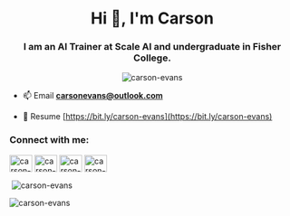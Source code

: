 <h1 align="center">Hi 👋, I'm Carson</h1>
<h3 align="center">I am an AI Trainer at Scale AI and undergraduate in Fisher College.</h3>

<p align="center"> <img src="https://komarev.com/ghpvc/?username=carson-evans&label=Profile%20views&color=0e75b6&style=flat" alt="carson-evans" /> </p>

- 📫 Email **carsonevans@outlook.com**

- 📄 Resume [https://bit.ly/carson-evans](https://bit.ly/carson-evans)

<h3 align="left">Connect with me:</h3>
<p align="left">
<a href="https://codepen.io/carson-evans" target="blank"><img align="center" src="https://raw.githubusercontent.com/rahuldkjain/github-profile-readme-generator/master/src/images/icons/Social/codepen.svg" alt="carson-evans" height="30" width="40" /></a>
<a href="https://linkedin.com/in/carson-evans42" target="blank"><img align="center" src="https://raw.githubusercontent.com/rahuldkjain/github-profile-readme-generator/master/src/images/icons/Social/linked-in-alt.svg" alt="carson-evans42" height="30" width="40" /></a>
<a href="https://stackoverflow.com/users/carson-evans" target="blank"><img align="center" src="https://raw.githubusercontent.com/rahuldkjain/github-profile-readme-generator/master/src/images/icons/Social/stack-overflow.svg" alt="carson-evans" height="30" width="40" /></a>
<a href="https://www.leetcode.com/carson-evans" target="blank"><img align="center" src="https://raw.githubusercontent.com/rahuldkjain/github-profile-readme-generator/master/src/images/icons/Social/leet-code.svg" alt="carson-evans" height="30" width="40" /></a>
</p>



<p>&nbsp;<img align="center" src="https://github-readme-stats.vercel.app/api?username=carson-evans&show_icons=true&locale=en" alt="carson-evans" /></p>
<p><img align="center" src="https://github-readme-streak-stats.herokuapp.com/?user=carson-evans&" alt="carson-evans" /></p>

